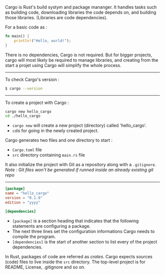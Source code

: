 Cargo is Rust's build systym and package mananger.
It handles tasks such as building code, downloading libraries the code depends on,
and building those libraries. (Libraries are code dependencies).

For a basic code as :

```rust
fn main() {
    println!("Hello, world!");
}
```

There is no dependencies, Cargo is not required. But for bigger projects, cargo will
most likely be required to manage libraries, and creating from the start a projet
using Cargo will simplify the whole process.

---

To check Cargo's version :

```bash
$ cargo --version
```

---

To create a project with Cargo :

```bash
cargo new hello_cargo
cd ./hello_cargo
```

- `cargo new` will create a new project (directory) called 'hello_cargo'.
- `cd`is for going in the newly created project.

Cargo generates two files and one directory to start :

- `Cargo.toml` file
- `src` directory containing `main.rs` file

It also initialize the project with Git as a repository along with a `.gitignore`.
*Note : Git files won't be generated if runned inside an already existing git repo*

---

```toml
[package]
name = "hello_cargo"
version = "0.1.0"
edition = "yyyy"

[dependencies]
```

- `[package]` is a section heading that indicates that the following statements are configuring a package.
- The next three lines set the configuration informations Cargo needs to compile the program.
- `[dependencies]` is the start of another section to list every of the project dependencies.

In Rust, packages of code are referred as *crates*.
Cargo expects sources (code) files to live inside the `src` directory.
The top-level project is for README, License, .gitignore and so on.

